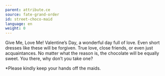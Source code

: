 ```yaml
---
parent: attribute.ce
source: fate-grand-order
id: street-choco-maid
language: en
weight: 0
---
```


Give Me, Love Me!
Valentine’s Day, a wonderful day full of love.
Even short dresses like these will be forgiven.
True love, close friends, or even just acquaintances.
No matter what the reason is, the chocolate will be equally sweet.
You there, why don’t you take one?

*Please kindly keep your hands off the maids.
